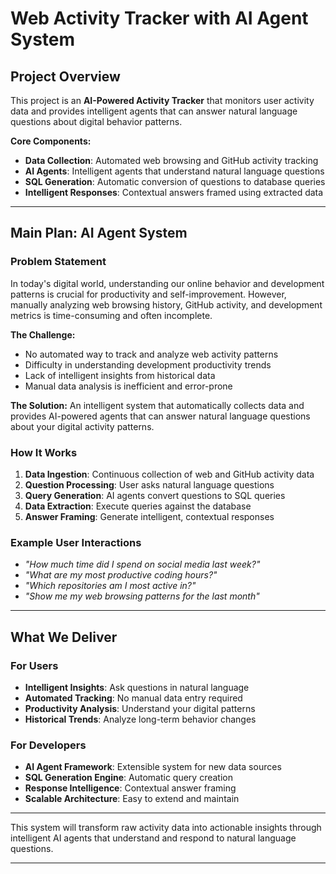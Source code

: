 
# **Web Activity Tracker with AI Agent System**

## **Project Overview**

This project is an **AI-Powered Activity Tracker** that monitors user activity data and provides intelligent agents that can answer natural language questions about digital behavior patterns.

**Core Components:**
- **Data Collection**: Automated web browsing and GitHub activity tracking
- **AI Agents**: Intelligent agents that understand natural language questions
- **SQL Generation**: Automatic conversion of questions to database queries
- **Intelligent Responses**: Contextual answers framed using extracted data

---

## **Main Plan: AI Agent System**

### **Problem Statement**

In today's digital world, understanding our online behavior and development patterns is crucial for productivity and self-improvement. However, manually analyzing web browsing history, GitHub activity, and development metrics is time-consuming and often incomplete.

**The Challenge:**
- No automated way to track and analyze web activity patterns
- Difficulty in understanding development productivity trends
- Lack of intelligent insights from historical data
- Manual data analysis is inefficient and error-prone

**The Solution:**
An intelligent system that automatically collects data and provides AI-powered agents that can answer natural language questions about your digital activity patterns.

### **How It Works**
1. **Data Ingestion**: Continuous collection of web and GitHub activity data
2. **Question Processing**: User asks natural language questions
3. **Query Generation**: AI agents convert questions to SQL queries
4. **Data Extraction**: Execute queries against the database
5. **Answer Framing**: Generate intelligent, contextual responses

### **Example User Interactions**
- *"How much time did I spend on social media last week?"*
- *"What are my most productive coding hours?"*
- *"Which repositories am I most active in?"*
- *"Show me my web browsing patterns for the last month"*
---

## **What We Deliver**

### **For Users**
- **Intelligent Insights**: Ask questions in natural language
- **Automated Tracking**: No manual data entry required
- **Productivity Analysis**: Understand your digital patterns
- **Historical Trends**: Analyze long-term behavior changes

### **For Developers**
- **AI Agent Framework**: Extensible system for new data sources
- **SQL Generation Engine**: Automatic query creation
- **Response Intelligence**: Contextual answer framing
- **Scalable Architecture**: Easy to extend and maintain

---

This system will transform raw activity data into actionable insights through intelligent AI agents that understand and respond to natural language questions.

---
